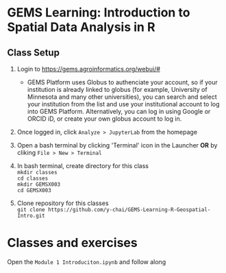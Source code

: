 # GEMS Learning: Introduction to Spatial Data Analysis in R

## Class Setup
1. Login to https://gems.agroinformatics.org/webui/#
    - GEMS Platform uses Globus to authenciate your account, so if your institution is already linked to globus (for example, University of Minnesota and many other universities), you can search and select your institution from the list and use your institutional account to log into GEMS Platform. Alternatively, you can log in using Google or ORCID iD, or create  your own globus account to log in.   

1. Once logged in, click `Analyze > JupyterLab` from the homepage

1. Open a bash terminal by clicking 'Terminal' icon in the Launcher **OR** by cliking `File > New > Terminal`

1. In bash terminal, create directory for this class  
    `mkdir classes`  
    `cd classes`  
    `mkdir GEMSX003`  
    `cd GEMSX003`  
1. Clone repository for this classes  
    `git clone https://github.com/y-chai/GEMS-Learning-R-Geospatial-Intro.git`

# Classes and exercises
Open the `Module 1 Introduciton.ipynb` and follow along
